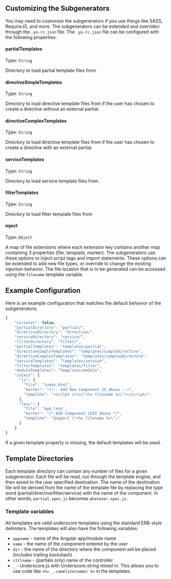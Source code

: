 Customizing the Subgenerators
-------------

You may need to customize the subgenerators if you use things like SASS, RequireJS, and more.  The subgenerators can be extended and overriden through the `.yo-rc.json` file.  The `.yo-rc.json` file can be configured with the following properties:

#### partialTemplates
Type: `String`

Directory to load partial template files from.

#### directiveSimpleTemplates
Type: `String`

Directory to load directive template files from if the user has chosen to create a directive without an external partial.

#### directiveComplexTemplates
Type: `String`

Directory to load directive template files from if the user has chosen to create a directive with an external partial.

#### serviceTemplates
Type: `String`

Directory to load service template files from.

#### filterTemplates
Type: `String`

Directory to load filter template files from

#### inject
Type: `Object`

A map of file extensions where each extension key contains another map containing 3 properties (file, template, marker).  The subgenerators use these options to inject script tags and import statements.  These options can be extended to add new file types, or override to change the existing injection behavior. The file location that is to be generated can be accessed using the `filename` template variable.


## Example Configuration

Here is an example configuration that matches the default behavior of the subgenerators:

```js
{
	"uirouter": false,
	"partialDirectory": "partial/",
	"directiveDirectory": "directive/",
	"serviceDirectory": "service/",
	"filterDirectory": "filter/",
	"partialTemplates": "templates/partial",
	"directiveSimpleTemplates": "templates/simpleDirective",
	"directiveComplexTemplates": "templates/complexDirective",
	"serviceTemplates": "templates/service",
	"filterTemplates": "templates/filter",
	"moduleTemplates": "templates/module",
    "inject": {
      "js": {
        "file": "index.html",
        "marker": "<!-- Add New Component JS Above -->",
        "template": "<script src=\"<%= filename %>\"></script>"
      },
      "less": {
        "file": "app.less",
        "marker": "/* Add Component LESS Above */",
        "template": "@import \"<%= filename %>\";"
      }
    }
}
```

If a given template property is missing, the default templates will be used.

## Template Directories

Each template directory can contain any number of files for a given subgenerator.  Each file will be read, run through the template engine, and then saved to the user specified destination.  The name of the destination file will be derived from the name of the template file by replacing the type word (partial/directive/filter/service) with the name of the component.  In other words, `partial.spec.js` becomes `whatever.spec.js`.

### Template variables

All templates are valid underscore templates using the standard ERB-style delimiters.  The templates will also have the following variables:

* `appname` - name of the Angular app/module name
* `name` - the name of the component entered by the user
* `dir` - the name of the directory where the component will be placed (includes trailing backslash)
* `ctrlname` - (partials only) name of the controller
* `_` - Underscore.js with Underscore.string mixed in.  This allows you to use code like `<%= _.camelize(name) %>` in the templates.
